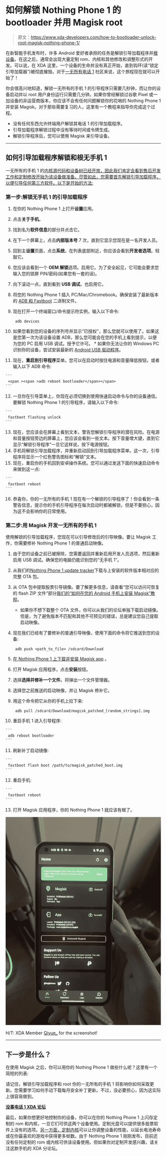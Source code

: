 # 如何解锁 Nothing Phone 1 的 bootloader 并用 Magisk root

> 原文：<https://www.xda-developers.com/how-to-bootloader-unlock-root-magisk-nothing-phone-1/>

在新智能手机发布时，许多 Android 爱好者承担的任务是解锁引导加载程序并[根设备](https://www.xda-developers.com/root/)。在这之后，通常会出现大量定制 rom、内核和其他修改和调整形式的开发。可以说，在 XDA 这里，一个设备的生命并没有真正开始，直到钩环(读“锁定引导加载器”)被彻底摧毁。对于[一无所有电话 1](https://www.xda-developers.com/nothing-phone-1-review/) 社区来说，这个旅程现在就可以开始了！

你会很高兴地知道，解锁一无所有的手机 1 的引导程序只需要几秒钟，而让你的设备启动并以 root 用户身份运行只需要几分钟。如果你曾经解锁过谷歌 Pixel 或一加设备的非运营商版本，你应该不会有任何问题解锁你的花哨的 Nothing Phone 1 并安装 Magisk。对于那些需要复习的人，这里有一个教程来指导你完成这个过程。

*   没有任何东西允许终端用户解锁其电话 1 的引导加载程序。
*   引导加载程序解锁过程中没有等待时间或令牌生成。
*   解锁引导程序后，您可以使用 Magisk 来引导设备。

* * *

## 如何引导加载程序解锁和根无手机 1

一无所有的手机 1 的[内核源代码和设备树已经开放，因此我们肯定会看到售后开发工作和定制修改开始为该设备做准备。尽管如此，您需要首先解锁引导加载程序，以便引导任何第三方软件。以下是开始的方法:](https://www.xda-developers.com/nothing-phone-1-kernel-source-code/)

### 第一步:解锁无手机 1 的引导加载程序

1.  在你的 Nothing Phone 1 上打开**设置**应用。
2.  点击**关于手机**。
3.  找到名为**软件信息**的部分并点击它。
4.  在下一个屏幕上，点击**内部版本号** 7 次，直到它显示您现在是一名开发人员。
5.  回到主**设置**页面，点击**系统**，在列表底部附近，你应该会看到**开发者选项**。轻敲它。
6.  您应该会看到一个 **OEM 解锁**选项。启用它。为了安全起见，它可能会要求您输入您的锁屏 PIN/密码(如果您有一套的话)。
7.  向下滚动一点，直到看到 **USB 调试**。也启用它。
8.  将您的 Nothing Phone 1 插入 PC/Mac/Chromebook。确保安装了最新版本的 [ADB 和 Fastboot](https://www.xda-developers.com/install-adb-windows-macos-linux/) 二进制文件。
9.  现在打开一个终端窗口/命令提示符实例，输入以下命令:

    ```
     adb devices 
    ```

10.  如果您看到您的设备的序列号并显示“已授权”，那么您就可以使用了。如果这是您第一次为该设备设置 ADB，那么您可能会在您的手机上看到提示，以便为您的 PC 启用 USB 调试。授予它许可。
    *   如果你无法让你的 Windows PC 识别你的设备，尝试安装最新的 [Android USB 驱动程序](https://www.xda-developers.com/download-android-usb-drivers/)。
11.  现在，**重启到引导程序**菜单。您可以在启动时按住电源和音量降低按钮，或者输入以下 ADB 命令:

    ```
     <span ><span >adb reboot bootloader</span></span> 
    ```

12.  一旦你在引导菜单上，你现在必须切换到使用快速启动命令与你的设备通信。要解锁 Nothing Phone 1 的引导程序，请输入以下命令:

    ```
     fastboot flashing unlock 
    ```

13.  现在，您应该会在屏幕上看到文本，警告您解锁引导程序的潜在风险。在电源和音量按钮旁边的屏幕上，您应该会看到一些文本。按下音量增大键，直到它显示“解锁引导程序”一旦它这样说，按下电源按钮。
14.  手机将解锁引导加载程序，并重新启动回到引导加载程序菜单。这一次，引导程序将显示一个红色警告图标和“解锁”文本。
15.  现在，重启你的手机回到安卓操作系统。您可以通过发送下面的快速启动命令来做到这一点:

    ```
     fastboot reboot 
    ```

16.  恭喜你，你的一无所有的手机 1 现在有一个解锁的引导程序了！你会看到一条警告信息，提示你的手机引导程序在每次启动时都被解锁，但是不要担心，因为这不会影响你的日常使用。

### 第二步:用 Magisk 开发一无所有的手机 1

使用解锁的引导加载程序，您现在可以引导修改后的引导映像。要让 Magisk 工作，你需要修补 Nothing Phone 1 的普通启动映像。

1.  由于您的设备之前已被擦除，您需要返回并重新启用开发人员选项，然后重新启用 USB 调试。确保您的电脑仍能识别您的“无手机 1”。
2.  从我们的[Nothing Phone 1 update tracker](https://www.xda-developers.com/nothing-phone-1-nothing-os-update-tracker/)下载与上安装的软件版本相对应的完整 OTA 包。
3.  从 OTA 包中提取股票引导镜像。要了解更多信息，请查看“您可以访问可恢复的 flash ZIP 文件”部分[我们的“如何在您的 Android 手机上安装 Magisk”教程](https://www.xda-developers.com/how-to-install-magisk/)。
    *   如果你不想下载整个 OTA 文件，你可以从我们的论坛单独下载启动镜像。但是，为了避免版本不匹配和其他不可预见的错误，总是建议您自己提取启动映像。
4.  现在我们已经有了要修补的普通引导映像，使用下面的命令将它推送到您的设备:

    ```
     adb push <path_to_file> /sdcard/Download 
    ```

5.  [在 Nothing Phone 1 上下载并安装 Magisk app](https://github.com/topjohnwu/Magisk/releases/latest) 。
6.  打开 Magisk 应用程序，点击**安装**按钮。
7.  选择**选择并修补一个文件**。将弹出一个文件管理器。
8.  选择您之前推送的启动映像，并让 Magisk 修补它。
9.  用这个命令把它从你的手机上拉下来:

    ```
     adb pull /sdcard/Download/magisk_patched_[random_strings].img 
    ```

10.  重启手机 1 进入引导程序:

    ```
     adb reboot bootloader 
    ```

11.  刷新补丁启动镜像:

    ```
     fastboot flash boot /path/to/magisk_patched_boot.img 
    ```

12.  重启手机:

    ```
     fastboot reboot 
    ```

13.  打开 Magisk 应用程序，你的 Nothing Phone 1 就应该有根了。

 <picture>![Nothing Phone 1 rooted with Magisk](img/f97e1e4504359e48ce331a692a1ece16.png)</picture> 

H/T: XDA Member [Qiyue_](https://forum.xda-developers.com/m/qiyue_.11861699/) for the screenshot!

* * *

## 下一步是什么？

在使用 Magisk 之后，你可以用你的 Nothing Phone 1 做些什么呢？这里有一个简短的列表:

请记住，解锁引导加载程序和 root 你的一无所有的手机 1 将影响你如何采取更新。您需要学习如何手动下载每月安全补丁更新。不过，没必要担心，因为这实际上很容易做到。

**[没事电话 1 XDA 论坛](https://forum.xda-developers.com/f/nothing-phone-1.12585/)**

最后，如果你想更好地控制你的设备，你可以在你的 Nothing Phone 1 上闪存定制的 rom 和内核，一旦它们可供这两个设备使用。定制光盘可以提供很多股票软件上没有的选项。[另一方面，定制内核](https://www.xda-developers.com/most-popular-custom-kernels-for-android/)可以让你调整设备的性能，以延长电池寿命或在你最喜欢的游戏中获得更多帧数。由于 Nothing Phone 1 刚刚发布，目前还没有任何定制的 rom 或内核可供该设备使用。但如果你对定制开发感兴趣，请关注这款手机的 XDA 分论坛。